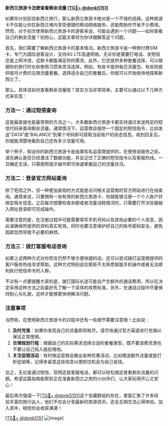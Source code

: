**新西兰旅游卡怎麽查看剩余流量 [[TG💪+ @donk5151](https://t.me/s/donk5151)]**

如果你计划前往新西兰旅行，那么新西兰旅游卡绝对是一个不错的选择。这种旅游卡不仅能让你在新西兰境内享受便捷的移动网络服务，还能帮助你节省不少费用。然而，对于初次使用新西兰旅游卡的游客来说，可能会遇到一个问题——如何查看自己的剩余流量？别担心，这篇文章将为你详细解答这个问题。

首先，我们需要了解新西兰旅游卡的基本情况。新西兰旅游卡是一种预付费SIM卡，专门为国际游客设计，支持4G LTE高速网络。无论你是需要打电话、发短信还是上网冲浪，这款卡都能满足你的需求。此外，它还提供多种套餐选择，可以根据你的旅行时长和使用习惯来灵活选择。例如，有些卡提供每日流量包，有些则提供按月计费的无限流量套餐。选择适合自己的套餐后，你就可以开始愉快地探索新西兰了。

那么，具体该如何查看剩余流量呢？其实方法非常简单，主要可以通过以下几种方式来实现：

### 方法一：通过短信查询

这是最直接也是最常用的方法之一。大多数新西兰旅游卡都支持通过发送特定的短信代码来查询剩余流量。通常情况下，运营商会提供一个固定的短信指令，比如发送“DATA”或“BALANCE”到某个号码即可获取当前账户的状态信息。收到回复后，你就能清楚地看到自己还有多少流量可用。

举个例子，假设你的新西兰旅游卡是由某知名运营商提供的，在使用该服务之前，请先确认是否已经激活了数据功能，并且记住了正确的短信指令以及客服热线。一旦确定无误，只需按照提示操作即可快速掌握自己的流量状况。

### 方法二：登录官方网站查询

除了短信之外，另一种更加直观的方式就是访问相关运营商的官方网站进行在线查询。通常来说，只要拥有一张有效的新西兰旅游卡，你就能够注册一个个人账户并绑定相关信息。之后每次想要检查余额或者流量消耗情况时，只需要打开浏览器输入网址登录即可完成操作。

需要注意的是，在注册过程中可能需要填写手机号码以及其他必要的个人信息，因此请确保所提供的资料真实有效。同时也要注意保护好自己的账号密码安全，避免因疏忽而导致不必要的麻烦。

### 方法三：拨打客服电话咨询

如果上述两种方式对你而言仍然不够方便快捷的话，还可以尝试拨打运营商提供的客户服务热线寻求帮助。这种方式特别适合那些不太熟悉智能手机操作或者无法顺利执行短信命令的人群。

不过有一点要提醒大家的是，拨打国际长途可能会产生额外的通话费用，所以在决定采用这种方法之前最好先了解一下具体的收费标准。另外，在通话过程中尽量保持耐心与礼貌，这样才能够更快地解决问题。

### 注意事项

当然啦，在使用新西兰旅游卡的过程中还有一些细节需要注意哦！比如说：

1. **及时充值**：如果你发现自己的流量即将耗尽，请尽快通过官方渠道进行充值以保证正常使用。
2. **合理规划行程**：根据自己的实际需求选择合适的套餐类型，既不要浪费资源也不要让自己陷入尴尬境地。
3. **关注促销活动**：有时候运营商会推出各种优惠活动，比如赠送额外流量或是打折促销等，记得多留意这些信息以便抓住机会为自己省钱。

总之，无论是通过短信、官网还是客服电话，都可以轻松搞定查看剩余流量的问题。希望这篇指南能帮到正在准备新西兰之旅的小伙伴们，让大家玩得开心又安心！

最后再次强调一下[[TG💪+ @donk5151](https://t.me/s/donk5151)]这个宝藏群组的存在，里面汇聚了许多经验丰富的旅行达人，他们不仅会分享最新的旅游资讯，还会互相交流心得体验。加入其中，相信你会收获满满！

[[TG💪+ @donk5151](https://t.me/s/donk5151) ![Image](https://i.postimg.cc/rwNCRYN7/Snipaste-2025-04-30-17-27-05.png)]